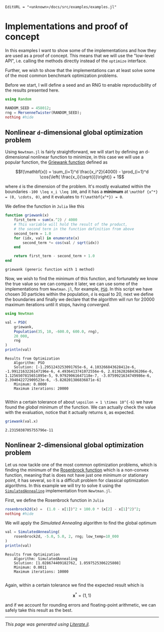 ```@meta
EditURL = "<unknown>/docs/src/examples/examples.jl"
```

# Implementations and proof of concept

In this examples I want to show some of the implementations and how they are used
as a proof of concept. This means that we will use the "low-level API", i.e. calling
the methods directly instead of the `optimize` interface.

Further, we wish to show that the implementations can at least solve some of the
most common benchmark optimization problems.

Before we start, I will define a seed and an RNG to enable reproducibility of the
results presented here.

```julia
using Random

RANDOM_SEED = 458012;
rng = MersenneTwister(RANDOM_SEED);
nothing #hide
```

## Nonlinear ``d``-dimensional global optimization problem

Using `Newtman.jl` is fairly straightforward, we will start by defining
an d-dimensional nonlinear function to minimize,
in this case we will use a popular function, the
[Griewank function](http://mathworld.wolfram.com/GriewankFunction.html)
defined as

```math
f(\mathbf{x}) = \sum_{i=1}^d \frac{x_i^2}{4000} - \prod_{i=1}^d \cos{\left(
\frac{x_i}{\sqrt{i}}\right)} + 1
```

where ``d`` is the dimension of the problem. It's mostly evaluated within the
boundaries ``-100 \leq x_i \leq 100``, and it has a **minimum** at ``\mathbf
{x^*} = (0, \cdots, 0)``, and it evaluates to ``f(\mathbf{x^*}) = 0``.

We define the function in `Julia` like this

```julia
function griewank(x)
    first_term = sum(x.^2) / 4000
    # This variable will hold the result of the product,
    # the second term in the function definition from above
    second_term = 1.0
    for (idx, val) in enumerate(x)
        second_term *= cos(val / sqrt(idx))
    end

    return first_term - second_term + 1.0
end
```

```
griewank (generic function with 1 method)
```

Now, we wish to find the minimum of this function, and fortunately we know the
true value so we can compare it later, we can use some of the implementations
from `Newtman.jl`, for example, [`PSO`](@ref).
In this script we have chosen 30 particles within the population, `d` is equal
to 20, next we define the boundaries and finally we declare that the algorithm
will run for 20000 maximum iterations until it stops, having _converged_.

```julia
using Newtman

val = PSO(
    griewank,
    Population(35, 10, -600.0, 600.0, rng),
    20_000,
    rng
)
println(val)
```

```
Results from Optimization
	Algorithm: PSO
	Solution: [-1.2951243253091765e-6, 4.103266843628412e-6, -1.9912163226147196e-6, 4.4936413741072556e-6, 2.813628268436206e-6, 1.1256507815651895e-5, 9.97929061647118e-7, -3.0759921634749986e-6, 2.394042272909523e-6, -5.820201386836871e-6]
	Minimum: 0.0000
	Maximum iterations: 20000


```

Within a certain tolerance of about ``\epsilon = 1 \times 10^{-6}`` we have found
the _global_ minimum of the function. We can actually check the value with the
evaluation, notice that it actually returns `0`, as expected.

```julia
griewank(val.x)
```

```
2.2315038705755796e-11
```

## Nonlinear 2-dimensional global optimization problem

Let us now tackle one of the most common optimization problems, which is
finding the minimum of the [Rosenbrock function](https://en.wikipedia.org/wiki/Rosenbrock_function)
which is a non-convex function, meaning that is does not have just one minimum
or stationary point, it has several, so it is a difficult problem for classical
optimization algorithms. In this example we will try to solve it using the
[`SimulatedAnnealing`](@ref) implementation from `Newtman.jl`.

First, we define the Rosenbrock function in `Julia`

```julia
rosenbrock2d(x) =  (1.0 - x[1])^2 + 100.0 * (x[2] - x[1]^2)^2;
nothing #hide
```

We will apply the _Simulated Annealing_ algorithm to find the global optimum

```julia
val = SimulatedAnnealing(
    rosenbrock2d, -5.0, 5.0, 2, rng; low_temp=10_000
)
println(val)
```

```
Results from Optimization
	Algorithm: SimulatedAnnealing
	Solution: [1.028674409182762, 1.0597525306225808]
	Minimum: 0.0011
	Maximum iterations: 10000


```

Again, within a certain tolerance we find the expected result which is

```math
\mathbf{x}^{*} = (1, 1)
```

and if we account for rounding errors and floating-point arithmetic, we
can safely take this result as the best.

---

*This page was generated using [Literate.jl](https://github.com/fredrikekre/Literate.jl).*

